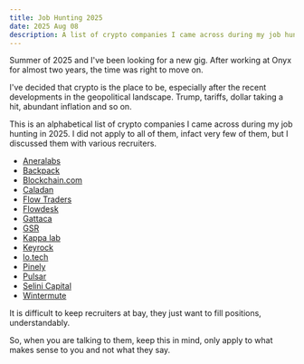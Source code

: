 ```yaml
---
title: Job Hunting 2025
date: 2025 Aug 08
description: A list of crypto companies I came across during my job hunting in 2025.
---
```


Summer of 2025 and I've been looking for a new gig.
After working at Onyx for almost two years, the time was right to move on.

I've decided that crypto is the place to be, especially after the recent developments in the geopolitical landscape.
Trump, tariffs, dollar taking a hit, abundant inflation and so on.

This is an alphabetical list of crypto companies I came across during my job hunting in 2025.
I did not apply to all of them, infact very few of them, but I discussed them with various recruiters.

* [Aneralabs](https://aneralabs.xyz/)
* [Backpack](https://backpack.exchange/)
* [Blockchain.com](https://www.blockchain.com/)
* [Caladan](https://caladan.xyz/)
* [Flow Traders](https://www.flowtraders.com/)
* [Flowdesk](https://www.flowdesk.co/)
* [Gattaca](https://www.gattaca.com/)
* [GSR](https://gsr.io/)
* [Kappa lab](https://www.kappalab.io/)
* [Keyrock](https://www.keyrock.eu/)
* [lo.tech](https://lo.tech/)
* [Pinely](https://pinely.com/)
* [Pulsar](https://pulsar.com/)
* [Selini Capital](https://www.selinicapital.com/)
* [Wintermute](https://www.wintermute.com/)

It is difficult to keep recruiters at bay, they just want to fill positions, understandably.

So, when you are talking to them, keep this in mind, only apply to what makes sense to you and not what they say.
